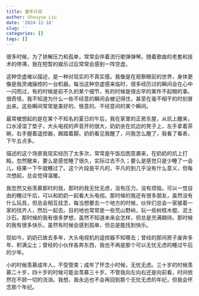```yaml
---
title: 童年片段
author: Shouyue Liu
date: '2024-12-18'
slug: ''
categories: []
tags: []
---
```


很多时候，为了排解压力和孤单，常常会伴着流行歌弹弹琴。随着歌曲的老套和技术的停滞，我在短暂的娱乐过后常常会感到一阵空虚。

这种空虚难以描述，是一种对现实的不真实感。我像是在观察眼前的世界，身体更像是我灵魂操控的一台机器。每当这种空虚感来临时，很多经历过的瞬间会在心中一闪而过，有的时候是前不久的某个细节，有的时候是很古早的某件不起眼的事。很奇怪，我不知道为什么一些不经意的瞬间会被记得住，甚至在毫不相干的时刻冒出来。这些瞬间常常是美好的、惬意的、不经意间的某个瞬间。

最常被想起的是在某个不知名的夏日的午后，我在家里的正房东屋，从炕上醒来，口水浸湿了垫子，大头电视的声音开的很大，奶奶坐在炕边的凳子上，左手拿着茶碗，右手握着遥控器，踢踏着脚。奶奶看见我醒了，问我怎么醒了，我看了看表，下午五点多。

描述的这个场景我现实经历了太多次，常常是午饭后困意袭来，在奶奶的炕上打盹，忽然醒来，要么是感觉睡了很久，实际过去不久；要么是感觉只是少睡了一会儿，结果一下午就睡过了。这个片段是平凡的，平凡的到几乎没有什么意义，但每次想起，总会觉得温暖。

我忽然又些羡慕那时的我，那时的我无忧无虑，没有压力，没有烦恼，可以一觉自由的睡过午后，可以和奶奶一起看大头电视。那时候的我还有很多朋友，虽然没有什么玩具，但总会相互挂念，每当想要去一个地方的时候，伙伴们总会一家接着一家的找齐人，然后一起去。目的地也常常是一些荒山野岭，玩一些树枝木棍、泥土沙石。那时候的我有很多梦想，虽然不知道未来会怎样，但总是充满期待。那时候的我有很多快乐，虽然有时候会感到孤单，但总是能找到快乐。

现如今，奶奶已故去多年，大头电视机的遥控器不知哪去；曾经的那间房子废弃多年、积满尘土；曾经的小伙伴各奔东西，我也不再是那个可以无忧无虑的睡过午后的少年。

小的时候羡慕成年人，不受管束；成年了怀念小时候，无忧无虑。三十岁的时候羡慕二十岁，四十岁的时候可能会羡慕三十岁。不管我向左向右还是向前看，时间依然在不顾一切的流淌。我想，我永远也不会再回到那个无忧无虑的年纪，但我会怀念那个年纪。